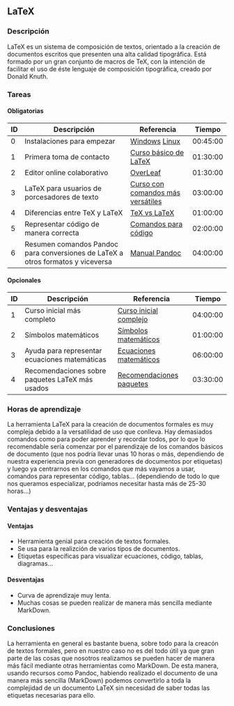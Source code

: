 
##  LaTeX

### Descripción
LaTeX es un sistema de composición de textos, orientado a la creación de documentos escritos que presenten una alta calidad tipográfica.  Está formado por un gran conjunto de macros de TeX, con la intención de facilitar el uso de éste  lenguaje de composición tipográfica, creado por Donald Knuth. 
### Tareas
#### Obligatorias

| ID      | Descripción | Referencia | Tiempo  |
| ------- | ----------- | ---------- | ------- |
| 0       | Instalaciones para empezar   | [Windows](http://nokyotsu.com/latex/windows.html) [Linux](http://nokyotsu.com/latex/linux.html) | 00:45:00|
| 1       | Primera toma de contacto        | [Curso básico de LaTeX](http://nokyotsu.com/latex/curso.html) | 01:30:00|
| 2       | Editor online colaborativo        | [OverLeaf](https://www.overleaf.com) | 01:30:00|
| 3       | LaTeX para usuarios de porcesadores de texto        | [Curso con comandos más versátiles](https://web.archive.org/web/20050307221106/http://bulma.net:80/~aaloy/latex4wp.pdf) | 03:00:00|
| 4       | Diferencias entre TeX y LaTeX        | [TeX vs LaTeX](https://www.ibiblio.org/pub/linux/docs/LuCaS/CervanTeX/CervanTeX/QueesTeX.html#intro) | 01:00:00|
| 5       | Representar código de manera correcta        | [Comandos para código](http://www.rafalinux.com/?p=599) | 02:00:00|
| 6       | Resumen comandos Pandoc para conversiones de LaTeX a otros formatos y viceversa       | [Manual Pandoc](https://pandoc.org/MANUAL.html) | 04:00:00|


#### Opcionales

| ID      | Descripción | Referencia | Tiempo  |
| ------- | ----------- | ---------- | ------- |
| 1  | Curso inicial más completo        | [Curso inicial complejo](https://osl.ugr.es/CTAN/info/lshort/spanish/lshort-a4.pdf) | 04:00:00|
| 2  | Símbolos matemáticos        | [Símbolos matemáticos](http://web.ift.uib.no/Teori/KURS/WRK/TeX/symALL.html) | 01:00:00|
| 3  | Ayuda para representar ecuaciones matemáticas        | [Ecuaciones matemáticos](http://web.fi.uba.ar/~ssantisi/works/ecuaciones_en_latex/) | 06:00:00|
| 4       | Recomendaciones sobre paquetes LaTeX más usados        | [Recomendaciones paquetes](ftp://ftp.dante.de/tex-archive/info/l2tabu/spanish/l2tabues.pdf) | 03:30:00|
### Horas de aprendizaje
La herramienta LaTeX para la creación de documentos formales es muy compleja debido a la versatilidad de uso que conlleva. Hay demasiados comandos como para poder aprender y recordar todos, por lo que lo recomendable sería comenzar por el parendizaje de los comandos básicos de documento (que nos podría llevar unas 10 horas o más, dependiendo de nuestra experiencia previa con generadores de documentos por etiquetas) y luego ya centrarnos en los comandos que más vayamos a usar, comandos para representar código, tablas... (dependiendo de todo lo que nos queramos especializar, podríamos necesitar hasta más de 25-30 horas...)
### Ventajas y desventajas

#### Ventajas
* Herramienta genial para creación de textos formales.
* Se usa para la realizción de varios tipos de documentos.
* Etiquetas específicas para visualizar ecuaciones, código, tablas, diagramas...
#### Desventajas
* Curva de aprendizaje muy lenta.
* Muchas cosas se pueden realizar de manera más sencilla mediante MarkDown.
### Conclusiones
La herramienta en general es bastante buena, sobre todo para la creacón de textos formales, pero en nuestro caso no es del todo útil ya que gran parte de las cosas que nosotros realizamos se pueden hacer de manera más fácil mediante otras herramientas como MarkDown. De esta manera, usando recursos como Pandoc, habiendo realizado el documento de una manera más sencilla (MarkDown) podemos convertirlo a toda la complejidad de un documento LaTeX sin necesidad de saber todas las etiquetas necesarias para ello.
